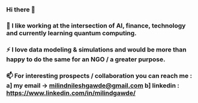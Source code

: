 ### Hi there 👋
### 🔭 I like working at the intersection of AI, finance, technology and currently learning quantum computing.
### ⚡ I love data modeling & simulations and would be more than happy to do the same for an NGO / a greater purpose.
### 📫 For interesting prospects / collaboration you can reach me : a] my email -> milindnileshgawde@gmail.com b] linkedin : https://www.linkedin.com/in/milindgawde/
<!--
**milindgawde/milindgawde** is a ✨ _special_ ✨ repository because its `README.md` (this file) appears on your GitHub profile.

Here are some ideas to get you started:

- 🔭 I’m currently working on ...
- 🌱 I’m currently learning ...
- 👯 I’m looking to collaborate on ...
- 🤔 I’m looking for help with ...
- 💬 Ask me about ...
- 📫 How to reach me: ...
- 😄 Pronouns: ...
- ⚡ Fun fact: ...
-->
